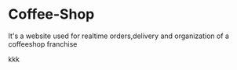 # Coffee-Shop
 It's a website used for realtime orders,delivery and organization of a coffeeshop franchise

 
 
 kkk